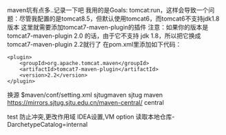 maven坑有点多..记录一下吧
    我用的是Goals: tomcat:run，这样会导致一个问题：尽管我配置的是tomcat8.5，但默认使用tomcat6，而tomcat6不支持jdk1.8版本 
    这里就需要添加tomcat7-maven-plugin的插件 
    注意：如果你的版本是tomcat7-maven-plugin 2.0 的话，由于它不支持 jdk 1.8，所以把它换成 tomcat7-maven-plugin 2.2就行了 
    在pom.xml里添加如下代码：
    
    <plugin>
        <groupId>org.apache.tomcat.maven</groupId>
        <artifactId>tomcat7-maven-plugin</artifactId>
        <version>2.2</version>
    </plugin>
    
换源 
    $maven/conf/setting.xml
        <mirror>
            <id>sjtugmaven</id>
            <name>sjtug maven</name>
            <url>https://mirrors.sjtug.sjtu.edu.cn/maven-central/</url>
            <mirrorOf>central</mirrorOf>
        </mirror>
    
 <scope>test</scope> 防止冲突,更改作用域
 IDEA设置,VM option 读取本地仓库-DarchetypeCatalog=internal    